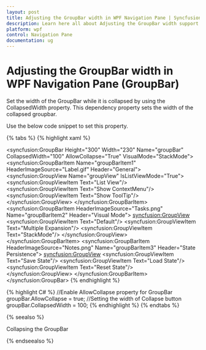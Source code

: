 ```yaml
---
layout: post
title: Adjusting the GroupBar width in WPF Navigation Pane | Syncfusion
description: Learn here all about Adjusting the GroupBar width support in Syncfusion WPF Navigation Pane (GroupBar) control and more.
platform: wpf
control: Navigation Pane
documentation: ug
---
```


# Adjusting the GroupBar width in WPF Navigation Pane (GroupBar)

Set the width of the GroupBar while it is collapsed by using the CollapsedWidth property. This dependency property sets the width of the collapsed groupbar. 

Use the below code snippet to set this property.


{% tabs %}
{% highlight xaml %} 
<!-- Adding GroupBar with  AllowCollapse property = true -->
<syncfusion:GroupBar Height="300" Width="230" Name="groupBar" CollapsedWidth="100" AllowCollapse="True" VisualMode="StackMode">  <!-- Adding GroupBarItem -->  <syncfusion:GroupBarItem Name="groupBarItem1" HeaderImageSource="Label.gif" Header="General">    <!-- Adding content for GroupBar item using GroupView -->    <syncfusion:GroupView Name="groupView" IsListViewMode="True">      <syncfusion:GroupViewItem Text="List View"/>      <syncfusion:GroupViewItem Text="Show ContextMenu"/>      <syncfusion:GroupViewItem Text="Show ToolTip"/>    </syncfusion:GroupView>  </syncfusion:GroupBarItem>  <!-- Adding GroupBarItem -->  <syncfusion:GroupBarItem HeaderImageSource="Tasks.png" Name="groupBarItem2" Header="Visual Mode">    <!-- Adding content for GroupBar item using GroupView -->    <syncfusion:GroupView>      <syncfusion:GroupViewItem Text="Default"/>      <syncfusion:GroupViewItem Text="Multiple Expansion"/>      <syncfusion:GroupViewItem Text="StackMode"/>    </syncfusion:GroupView>  </syncfusion:GroupBarItem>  <!-- Adding GroupBarItem -->  <syncfusion:GroupBarItem HeaderImageSource="Notes.png" Name="groupBarItem3" Header="State Persistence">    <!-- Adding content for GroupBar item using GroupView -->    <syncfusion:GroupView>      <syncfusion:GroupViewItem Text="Save State"/>      <syncfusion:GroupViewItem Text="Load State"/>      <syncfusion:GroupViewItem Text="Reset State"/>    </syncfusion:GroupView>  </syncfusion:GroupBarItem></syncfusion:GroupBar> {% endhighlight %} 

{% highlight C# %} 
//Enable AllowCollapse property for GroupBar
groupBar.AllowCollapse = true;
//Setting the width of Collapse button
groupBar.CollapsedWidth = 100; 
{% endhighlight %} 
{% endtabs %}


{% seealso %}

Collapsing the GroupBar

{% endseealso %}
